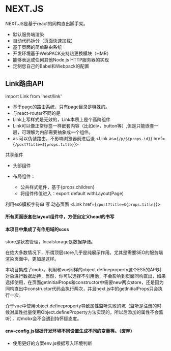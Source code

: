 # NEXT.JS

NEXT.JS是基于react的同构直出脚手架。

- 默认服务端渲染
- 自动代码拆分（页面快速加载）
- 基于页面的简单路由系统
- 开发环境基于WebPACK支持热更换模块（HMR）
- 能够表达或任何其他Node.js HTTP服务器的实现
- 定制您自己的Babel和Webpack的配置

## Link路由API

import Link from 'next/link'

- 基于page的路由系统，只有page目录是特殊的。
- 与react-router不同的是<Link href="/about">
- Link上写样式是无效的，Link本质上是个高阶组件
- Link可以像正常标签一样嵌套内容（比如div，button等）,但是只能嵌套一层，可理解为内部需要抽象成一个组件。
- as 可以伪装路由，不影响浏览器前进后退 <Link as={`/p/${props.id}`} href={`/post?title=${props.title}`}> 



共享组件

- 头部组件


- 布局组件：
  - 公共样式组件，基于{props.children}
  - 将组件传值进入：export default withLayout(Page)


利用es6模板字符串 写 动态页面 <Link href={`/post?title=${props.title}`}> 



#### 所有页面嵌套在layout组件中，方便自定义head的书写

#### 本项目中集成了**有作用域**的scss

store是状态管理，localstorage是数据存储。

在绝大多数情况下，所谓顶层store几乎是纯展示作用。尤其是需要SEO的服务端渲染页面中，更加是这样。

本项目集成了mobx，利用和vue同样的object.defineproperty这个ES5的API对对象进行数据劫持，当然，你可以选择不引用他，不会影响到页面同构直出，如果选择使用，在页面getInitialProps和constructor中需要new两次store，还是因为同构直出中constructor代码会执行两次，并且next.js中的getInitialProps只会执行一次。

介于vue中使用object.defineproperty导致属性监听失败的坑（监听是注册的时候对属性批量使用Object.defineProperty方法实现的，所以后添加的属性不会监听），对mobx会不会遇到持怀疑态度。

#### env-config.js根据开发环境不同设置生成不同的变量等。（废弃）
- 使用更好的方案env.js根据写入环境判断